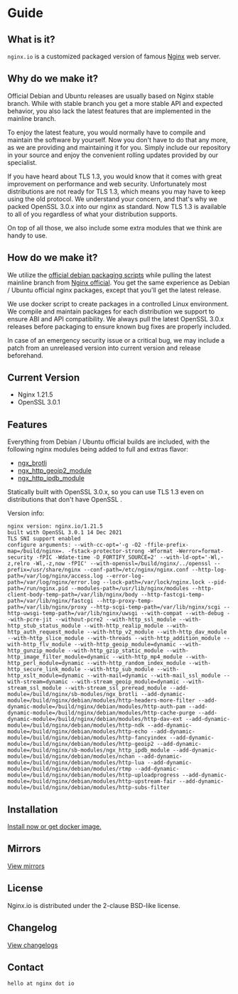 # Guide

## What is it?

`nginx.io` is a customized packaged version of famous [Nginx](https://nginx.org/) web server.

## Why do we make it?

Official Debian and Ubuntu releases are usually based on Nginx stable branch. While with stable branch you get a more stable API and expected behavior, you also lack the latest features that are implemented in the mainline branch.

To enjoy the latest feature, you would normally have to compile and maintain the software by yourself. Now you don't have to do that any more, as we are providing and maintaining it for you. Simply include our repository in your source and enjoy the convenient rolling updates provided by our specialist.

If you have heard about TLS 1.3, you would know that it comes with great improvement on performance and web security. Unfortunately most distributions are not ready for TLS 1.3, which means you may have to keep using the old protocol. We understand your concern, and that's why we packed OpenSSL 3.0.x into our nginx as standard. Now TLS 1.3 is available to all of you regardless of what your distribution supports.

On top of all those, we also include some extra modules that we think are handy to use.

## How do we make it?

We utilize the [official debian packaging scripts](https://salsa.debian.org/nginx-team/nginx) while pulling the latest mainline branch from [Nginx official](http://nginx.org/en/download.html). You get the same experience as Debian / Ubuntu official nginx packages, except that you'll get the latest release.

We use docker script to create packages in a controlled Linux environment. We compile and maintain packages for each distribution we support to ensure ABI and API compatibility. We always pull the latest OpenSSL 3.0.x releases before packaging to ensure known bug fixes are properly included.

In case of an emergency security issue or a critical bug, we may include a patch from an unreleased version into current version and release beforehand.

## Current Version

- Nginx 1.21.5
- OpenSSL 3.0.1

## Features

Everything from Debian / Ubuntu official builds are included, with the following nginx modules being added to full and extras flavor:

* [ngx_brotli](https://github.com/google/ngx_brotli)
* [ngx_http_geoip2_module](https://github.com/leev/ngx_http_geoip2_module)
* [ngx_http_ipdb_module](https://github.com/vislee/ngx_http_ipdb_module)

Statically built with OpenSSL 3.0.x, so you can use TLS 1.3 even on distributions that don't have OpenSSL .

Version info:

```
nginx version: nginx.io/1.21.5
built with OpenSSL 3.0.1 14 Dec 2021
TLS SNI support enabled
configure arguments: --with-cc-opt='-g -O2 -ffile-prefix-map=/build/nginx=. -fstack-protector-strong -Wformat -Werror=format-security -fPIC -Wdate-time -D_FORTIFY_SOURCE=2' --with-ld-opt='-Wl,-z,relro -Wl,-z,now -fPIC' --with-openssl=/build/nginx/../openssl --prefix=/usr/share/nginx --conf-path=/etc/nginx/nginx.conf --http-log-path=/var/log/nginx/access.log --error-log-path=/var/log/nginx/error.log --lock-path=/var/lock/nginx.lock --pid-path=/run/nginx.pid --modules-path=/usr/lib/nginx/modules --http-client-body-temp-path=/var/lib/nginx/body --http-fastcgi-temp-path=/var/lib/nginx/fastcgi --http-proxy-temp-path=/var/lib/nginx/proxy --http-scgi-temp-path=/var/lib/nginx/scgi --http-uwsgi-temp-path=/var/lib/nginx/uwsgi --with-compat --with-debug --with-pcre-jit --without-pcre2 --with-http_ssl_module --with-http_stub_status_module --with-http_realip_module --with-http_auth_request_module --with-http_v2_module --with-http_dav_module --with-http_slice_module --with-threads --with-http_addition_module --with-http_flv_module --with-http_geoip_module=dynamic --with-http_gunzip_module --with-http_gzip_static_module --with-http_image_filter_module=dynamic --with-http_mp4_module --with-http_perl_module=dynamic --with-http_random_index_module --with-http_secure_link_module --with-http_sub_module --with-http_xslt_module=dynamic --with-mail=dynamic --with-mail_ssl_module --with-stream=dynamic --with-stream_geoip_module=dynamic --with-stream_ssl_module --with-stream_ssl_preread_module --add-module=/build/nginx/sb-modules/ngx_brotli --add-dynamic-module=/build/nginx/debian/modules/http-headers-more-filter --add-dynamic-module=/build/nginx/debian/modules/http-auth-pam --add-dynamic-module=/build/nginx/debian/modules/http-cache-purge --add-dynamic-module=/build/nginx/debian/modules/http-dav-ext --add-dynamic-module=/build/nginx/debian/modules/http-ndk --add-dynamic-module=/build/nginx/debian/modules/http-echo --add-dynamic-module=/build/nginx/debian/modules/http-fancyindex --add-dynamic-module=/build/nginx/debian/modules/http-geoip2 --add-dynamic-module=/build/nginx/sb-modules/ngx_http_ipdb_module --add-dynamic-module=/build/nginx/debian/modules/nchan --add-dynamic-module=/build/nginx/debian/modules/http-lua --add-dynamic-module=/build/nginx/debian/modules/rtmp --add-dynamic-module=/build/nginx/debian/modules/http-uploadprogress --add-dynamic-module=/build/nginx/debian/modules/http-upstream-fair --add-dynamic-module=/build/nginx/debian/modules/http-subs-filter
```

## Installation

[Install now or get docker image.](install.md)

## Mirrors

[View mirrors](mirrors.md)

## License

Nginx.io is distributed under the 2-clause BSD-like license. 

## Changelog

[View changelogs](changelog.md)

## Contact

```
hello at nginx dot io
```
